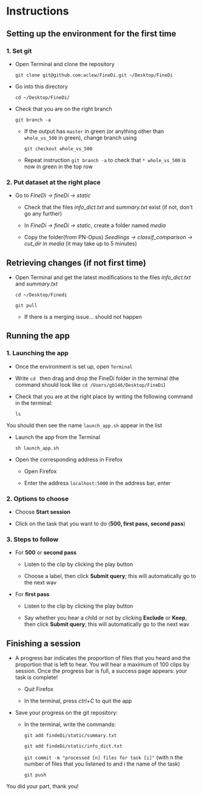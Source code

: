 # Instructions

## Setting up the environment for the first time

### 1. Set git

- Open Terminal and clone the repository

  `git clone git@github.com:aclew/FineDi.git ~/Desktop/FineDi`

- Go into this directory

  `cd ~/Desktop/FineDi/`

- Check that you are on the right branch

  `git branch -a`

  - If the output has `master` in green (or anything other than `whole_vs_500` in green), change branch using

    `git checkout whole_vs_500`
    
  - Repeat instruction `git branch -a` to check that `* whole_vs_500` is now in green in the top row


### 2. Put dataset at the right place

- Go to _FineDi -> fineDi -> static_

  - Check that the files _info_dict.txt_ and _summary.txt_ exist (if not, don't go any further)

  - In _FineDi -> fineDi -> static_, create a folder named _media_

  - Copy the folder(from PN-Opus) _Seedlings -> classif_comparison -> cut_dir_ in _media_ (it may take up to 5 minutes)

## Retrieving changes (if not first time)

- Open Terminal and get the latest modifications to the files _info_dict.txt_ and _summary.txt_

  `cd ~/Desktop/Finedi`

  `git pull`

  - If there is a merging issue... should not happen
  
## Running the app

### 1. Launching the app

- Once the environment is set up, open `Terminal`

- Write `cd ` then drag and drop the FineDi folder in the terminal (the command should look like `cd /Users/gb146/Desktop/FineDi`)

- Check that you are at the right place by writing the following command in the terminal:

  `ls`

You should then see the name `launch_app.sh` appear in the list

- Launch the app from the Terminal

  `sh launch_app.sh`

- Open the corresponding address in Firefox

  - Open Firefox

  - Enter the address `localhost:5000` in the address bar, enter

### 2. Options to choose

- Choose __Start session__

- Click on the task that you want to do (__500, first pass, second pass__)

### 3. Steps to follow

- For __500__ or __second pass__

  - Listen to the clip by clicking the play button

  - Choose a label, then click __Submit query__; this will automatically go to the next wav

- For __first pass__

  - Listen to the clip by clicking the play button

  - Say whether you hear a child or not by clicking __Exclude__ or __Keep__, then click __Submit query__; this will automatically go to the next wav

## Finishing a session

- A progress bar indicates the proportion of files that you heard and the proportion that is left to hear. You will hear a maximum of 100 clips by session. Once the progress bar is full, a success page appears: your task is complete!

  - Quit Firefox

  - In the terminal, press _ctrl+C_ to quit the app

- Save your progress on the git repository:

  - In the terminal, write the commands:

    `git add findeDi/static/summary.txt`

    `git add findeDi/static/info_dict.txt`

    `git commit -m "processed [n] files for task [i]"` (with n the number of files that you listened to and i the name of the task)

    `git push`


You did your part, thank you!

